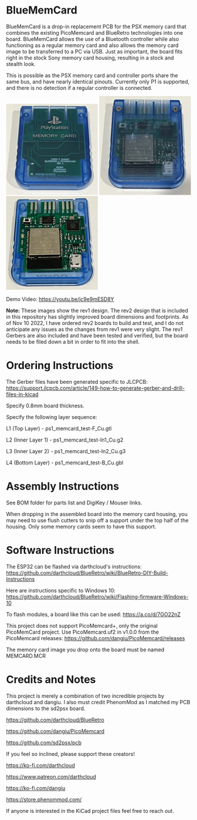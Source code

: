 # BlueMemCard

BlueMemCard is a drop-in replacement PCB for the PSX memory card that combines the existing PicoMemcard and BlueRetro technologies into one board. BlueMemCard allows the use of a Bluetooth controller while also functioning as a regular memory card and also allows the memory card image to be transferred to a PC via USB. Just as important, the board fits right in the stock Sony memory card housing, resulting in a stock and stealth look. 

This is possible as the PSX memory card and controller ports share the same bus, and have nearly identical pinouts. Currently only P1 is supported, and there is no detection if a regular controller is connected. 

<img src="./Images/top.jpeg" alt="Top" width="250"> <img src="./Images/bottom.jpeg" alt="Bottom" width="250"> 
<img src="./Images/board.jpeg" alt="Board" width="250">

Demo Video: https://youtu.be/jc9e9mESD8Y 

**Note:** These images show the rev1 design. The rev2 design that is included in this repository has slightly improved board dimensions and footprints. As of Nov 10 2022, I have ordered rev2 boards to build and test, and I do not anticipate any issues as the changes from rev1 were very slight. The rev1 Gerbers are also included and have been tested and verified, but the board needs to be filed down a bit in order to fit into the shell.

# Ordering Instructions

The Gerber files have been generated specific to JLCPCB: https://support.jlcpcb.com/article/149-how-to-generate-gerber-and-drill-files-in-kicad

Specify 0.8mm board thickness. 

Specify the following layer sequence:

L1 (Top Layer)     - ps1_memcard_test-F_Cu.gtl

L2 (Inner Layer 1) - ps1_memcard_test-In1_Cu.g2

L3 (Inner Layer 2) - ps1_memcard_test-In2_Cu.g3

L4 (Bottom Layer)  - ps1_memcard_test-B_Cu.gbl

# Assembly Instructions

See BOM folder for parts list and DigiKey / Mouser links.

When dropping in the assembled board into the memory card housing, you may need to use flush cutters to snip off a support under the top half of the housing. Only some memory cards seem to have this support. 

# Software Instructions

The ESP32 can be flashed via darthcloud's instructions: https://github.com/darthcloud/BlueRetro/wiki/BlueRetro-DIY-Build-Instructions

Here are instructions specific to Windows 10: https://github.com/darthcloud/BlueRetro/wiki/Flashing-firmware-Windows-10

To flash modules, a board like this can be used: https://a.co/d/7GO22nZ 

This project does not support PicoMemcard+, only the original PicoMemCard project. Use PicoMemcard.uf2 in v1.0.0 from the PicoMemcard releases: https://github.com/dangiu/PicoMemcard/releases

The memory card image you drop onto the board must be named MEMCARD.MCR

# Credits and Notes

This project is merely a combination of two incredible projects by darthcloud and dangiu. I also must credit PhenomMod as I matched my PCB dimensions to the sd2psx board.

https://github.com/darthcloud/BlueRetro

https://github.com/dangiu/PicoMemcard

https://github.com/sd2psx/pcb 

If you feel so inclined, please support these creators!

https://ko-fi.com/darthcloud

https://www.patreon.com/darthcloud

https://ko-fi.com/dangiu

https://store.phenommod.com/

If anyone is interested in the KiCad project files feel free to reach out. 
